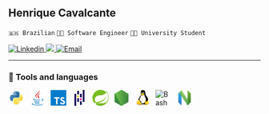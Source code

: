 ## Henrique Cavalcante

`🇧🇷 Brazilian` `🧑‍💻 Software Engineer` `🧑‍🎓 University Student`

<p align="left">
  <a href="https://www.linkedin.com/in/henrique-cavalcante-767398126/">
    <img alt="Linkedin" title="Linkedin Profile" src="https://img.shields.io/badge/-LinkedIn-%230077B5?style=for-the-badge&logo=linkedin&logoColor=white" target="_blank""/>
  </a>
  <a href="https://instagram.com/_hhhenrique">
    <img src="https://img.shields.io/badge/-Instagram-%23E4405F?style=for-the-badge&logo=instagram&logoColor=white" target="_blank">
  </a>
  <a href = "mailto:henriquearau000@gmail.com">
    <img alt="Email" title="Email me" src="https://img.shields.io/badge/-Gmail-%23333?style=for-the-badge&logo=gmail&logoColor=white" target="_blank"/>
  </a>
</p>

---

### 🧰 Tools and languages
<img align="left" alt="Python" width="32px" style="padding-right:10px;" src="https://raw.githubusercontent.com/devicons/devicon/master/icons/python/python-original.svg">
<img align="left" alt="Java" width="32px" style="padding-right:10px;" src="https://raw.githubusercontent.com/devicons/devicon/master/icons/java/java-original.svg">
<img align="left" alt="TS" width="32px" style="padding-right:10px;" src="https://raw.githubusercontent.com/devicons/devicon/master/icons/typescript/typescript-original.svg">
<img align="left" alt="Pandas" width="32px" style="padding-right:10px;" src="https://raw.githubusercontent.com/devicons/devicon/master/icons/pandas/pandas-original.svg">
<img align="left" alt="Spring" width="32px" style="padding-right:10px;" src="https://raw.githubusercontent.com/devicons/devicon/master/icons/spring/spring-original.svg">
<img align="left" alt="NodeJS" width="32px" style="padding-right:10px;" src="https://raw.githubusercontent.com/devicons/devicon/master/icons/nodejs/nodejs-original.svg">
<img align="left" alt="Linux" width="32px" style="padding-right:10px;" src="https://raw.githubusercontent.com/devicons/devicon/master/icons/linux/linux-original.svg">
<img align="left" alt="Bash" width="32px" style="padding-right:10px;" src="https://3.bp.blogspot.com/-_PgzXPX74H4/V9lTWdq39QI/AAAAAAAAAkg/dskwJDO-ByEoYPGgoftRqp3gD956_Jm-ACLcB/s1600/Bash-new.sh.png">
<img align="left" alt="Neovim" width="32px" style="padding-right:10px;" src="https://raw.githubusercontent.com/github/explore/26674e638508ac4a4e113ee32d6755ebfa000569/topics/neovim/neovim.png">
<br>
